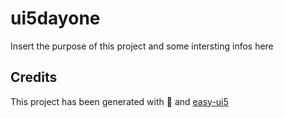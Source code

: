 # ui5dayone
Insert the purpose of this project and some intersting infos here


## Credits
This project has been generated with 💙 and [easy-ui5](https://github.com/SAP)
